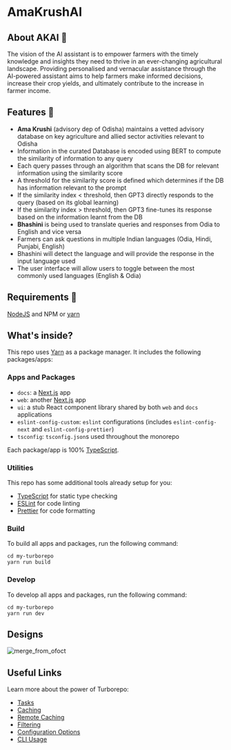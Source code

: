 # AmaKrushAI

## About AKAI :open_book:

The vision of the AI assistant is to empower farmers with the timely knowledge and insights they need to thrive in an ever-changing agricultural landscape. Providing personalised and vernacular assistance through the AI-powered assistant aims to help farmers make informed decisions, increase their crop yields, and ultimately contribute to the increase in farmer income.


## Features :dart:

- **Ama Krushi** (advisory dep of Odisha) maintains a vetted advisory database on key agriculture and allied sector activities relevant to Odisha 
- Information in the curated Database is encoded using BERT to compute the similarity of information  to any query
- Each query passes through an algorithm that scans the DB for relevant information using the similarity score
- A threshold for the similarity score is defined which determines if the DB has information relevant to the prompt
- If the similarity index <  threshold, then GPT3 directly responds to the  query (based on its global learning)
- If the similarity index >  threshold, then GPT3 fine-tunes its response based on the information learnt from the DB
- **Bhashini** is being used to translate queries and responses from Odia to English and vice versa
- Farmers can ask questions in multiple Indian languages (Odia, Hindi, Punjabi, English) 
- Bhashini will detect the language and will provide the response in the input language used 
- The user interface will allow users to toggle between the most commonly used languages (English & Odia) 


## Requirements :scroll:

[NodeJS](https://nodejs.org/en/download/) and NPM or [yarn](https://yarnpkg.com/getting-started/install)


## What's inside?

This repo uses [Yarn](https://classic.yarnpkg.com/) as a package manager. It includes the following packages/apps:

### Apps and Packages

- `docs`: a [Next.js](https://nextjs.org/) app
- `web`: another [Next.js](https://nextjs.org/) app
- `ui`: a stub React component library shared by both `web` and `docs` applications
- `eslint-config-custom`: `eslint` configurations (includes `eslint-config-next` and `eslint-config-prettier`)
- `tsconfig`: `tsconfig.json`s used throughout the monorepo

Each package/app is 100% [TypeScript](https://www.typescriptlang.org/).

### Utilities

This repo has some additional tools already setup for you:

- [TypeScript](https://www.typescriptlang.org/) for static type checking
- [ESLint](https://eslint.org/) for code linting
- [Prettier](https://prettier.io) for code formatting

### Build

To build all apps and packages, run the following command:

```
cd my-turborepo
yarn run build
```

### Develop

To develop all apps and packages, run the following command:

```
cd my-turborepo
yarn run dev
```

## Designs
![merge_from_ofoct](https://user-images.githubusercontent.com/65057795/231498806-b6b81917-673a-486a-9c80-88901805b4ec.jpg)



## Useful Links

Learn more about the power of Turborepo:

- [Tasks](https://turbo.build/repo/docs/core-concepts/monorepos/running-tasks)
- [Caching](https://turbo.build/repo/docs/core-concepts/caching)
- [Remote Caching](https://turbo.build/repo/docs/core-concepts/remote-caching)
- [Filtering](https://turbo.build/repo/docs/core-concepts/monorepos/filtering)
- [Configuration Options](https://turbo.build/repo/docs/reference/configuration)
- [CLI Usage](https://turbo.build/repo/docs/reference/command-line-reference)
